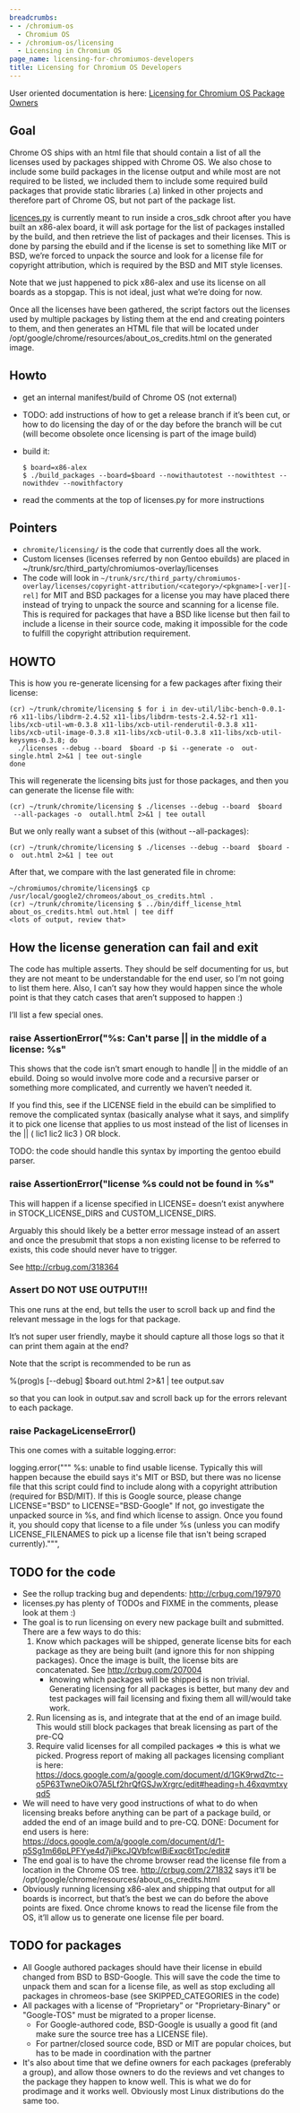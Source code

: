 ```yaml
---
breadcrumbs:
- - /chromium-os
  - Chromium OS
- - /chromium-os/licensing
  - Licensing in Chromium OS
page_name: licensing-for-chromiumos-developers
title: Licensing for Chromium OS Developers
---
```


User oriented documentation is here: [Licensing for Chromium OS Package
Owners](/chromium-os/licensing/licensing-for-chromiumos-package-owners)

## Goal

Chrome OS ships with an html file that should contain a list of all the licenses
used by packages shipped with Chrome OS. We also chose to include some build
packages in the license output and while most are not required to be listed, we
included them to include some required build packages that provide static
libraries (.a) linked in other projects and therefore part of Chrome OS, but not
part of the package list.

[licences.py](https://chromium.googlesource.com/chromiumos/chromite/+/HEAD/licensing/licenses.py)
is currently meant to run inside a cros_sdk chroot after you have built an
x86-alex board, it will ask portage for the list of packages installed by the
build, and then retrieve the list of packages and their licenses. This is done
by parsing the ebuild and if the license is set to something like MIT or BSD,
we’re forced to unpack the source and look for a license file for copyright
attribution, which is required by the BSD and MIT style licenses.

Note that we just happened to pick x86-alex and use its license on all boards as
a stopgap. This is not ideal, just what we’re doing for now.

Once all the licenses have been gathered, the script factors out the licenses
used by multiple packages by listing them at the end and creating pointers to
them, and then generates an HTML file that will be located under
/opt/google/chrome/resources/about_os_credits.html on the generated image.

## Howto

*   get an internal manifest/build of Chrome OS (not external)
*   TODO: add instructions of how to get a release branch if it’s been
            cut, or how to do licensing the day of or the day before the branch
            will be cut (will become obsolete once licensing is part of the
            image build)
*   build it:

    ```none
    $ board=x86-alex
    $ ./build_packages --board=$board --nowithautotest --nowithtest --nowithdev --nowithfactory
    ```

*   read the comments at the top of licenses.py for more instructions

## Pointers

*   `chromite/licensing/` is the code that currently does all the work.
*   Custom licenses (licenses referred by non Gentoo ebuilds) are placed
            in ~/trunk/src/third_party/chromiumos-overlay/licenses
*   The code will look in
            `~/trunk/src/third_party/chromiumos-overlay/licenses/copyright-attribution/<category>/<pkgname>[-ver][-rel]`
            for MIT and BSD packages for a license you may have placed there
            instead of trying to unpack the source and scanning for a license
            file. This is required for packages that have a BSD like license but
            then fail to include a license in their source code, making it
            impossible for the code to fulfill the copyright attribution
            requirement.

## HOWTO

This is how you re-generate licensing for a few packages after fixing their
license:

```none
(cr) ~/trunk/chromite/licensing $ for i in dev-util/libc-bench-0.0.1-r6 x11-libs/libdrm-2.4.52 x11-libs/libdrm-tests-2.4.52-r1 x11-libs/xcb-util-wm-0.3.8 x11-libs/xcb-util-renderutil-0.3.8 x11-libs/xcb-util-image-0.3.8 x11-libs/xcb-util-0.3.8 x11-libs/xcb-util-keysyms-0.3.8; do
  ./licenses --debug --board  $board -p $i --generate -o  out-single.html 2>&1 | tee out-single
done
```

This will regenerate the licensing bits just for those packages, and then you
can generate the license file with:

```none
(cr) ~/trunk/chromite/licensing $ ./licenses --debug --board  $board  --all-packages -o  outall.html 2>&1 | tee outall
```

But we only really want a subset of this (without --all-packages):

```none
(cr) ~/trunk/chromite/licensing $ ./licenses --debug --board  $board -o  out.html 2>&1 | tee out
```

After that, we compare with the last generated file in chrome:

```none
~/chromiumos/chromite/licensing$ cp /usr/local/google2/chromeos/about_os_credits.html .
(cr) ~/trunk/chromite/licensing $ ../bin/diff_license_html about_os_credits.html out.html | tee diff
<lots of output, review that>
```

## How the license generation can fail and exit

The code has multiple asserts. They should be self documenting for us, but they
are not meant to be understandable for the end user, so I’m not going to list
them here. Also, I can’t say how they would happen since the whole point is that
they catch cases that aren’t supposed to happen :)

I’ll list a few special ones.

### raise AssertionError("%s: Can't parse || in the middle of a license: %s"

This shows that the code isn’t smart enough to handle || in the middle of an
ebuild. Doing so would involve more code and a recursive parser or something
more complicated, and currently we haven’t needed it.

If you find this, see if the LICENSE field in the ebuild can be simplified to
remove the complicated syntax (basically analyse what it says, and simplify it
to pick one license that applies to us most instead of the list of licenses in
the || ( lic1 lic2 lic3 ) OR block.

TODO: the code should handle this syntax by importing the gentoo ebuild parser.

### raise AssertionError("license %s could not be found in %s"

This will happen if a license specified in LICENSE= doesn’t exist anywhere in
STOCK_LICENSE_DIRS and CUSTOM_LICENSE_DIRS.

Arguably this should likely be a better error message instead of an assert and
once the presubmit that stops a non existing license to be referred to exists,
this code should never have to trigger.

See <http://crbug.com/318364>

### Assert DO NOT USE OUTPUT!!!

This one runs at the end, but tells the user to scroll back up and find the
relevant message in the logs for that package.

It’s not super user friendly, maybe it should capture all those logs so that it
can print them again at the end?

Note that the script is recommended to be run as

%(prog)s \[--debug\] $board out.html 2&gt;&1 | tee output.sav

so that you can look in output.sav and scroll back up for the errors relevant to
each package.

### raise PackageLicenseError()

This one comes with a suitable logging.error:

logging.error("""
%s: unable to find usable license.
Typically this will happen because the ebuild says it's MIT or BSD, but there
was no license file that this script could find to include along with a
copyright attribution (required for BSD/MIT).
If this is Google source, please change
LICENSE="BSD"
to
LICENSE="BSD-Google"
If not, go investigate the unpacked source in %s,
and find which license to assign. Once you found it, you should copy that
license to a file under %s
(unless you can modify LICENSE_FILENAMES to pick up a license file that isn't
being scraped currently).""",

## TODO for the code

*   See the rollup tracking bug and dependents:
            <http://crbug.com/197970>
*   licenses.py has plenty of TODOs and FIXME in the comments, please
            look at them :)
*   The goal is to run licensing on every new package built and
            submitted. There are a few ways to do this:
    1.  Know which packages will be shipped, generate license bits for
                each package as they are being built (and ignore this for non
                shipping packages). Once the image is built, the license bits
                are concatenated. See <http://crbug.com/207004>
        *   knowing which packages will be shipped is non trivial.
                    Generating licensing for all packages is better, but many
                    dev and test packages will fail licensing and fixing them
                    all will/would take work.
    2.  Run licensing as is, and integrate that at the end of an image
                build. This would still block packages that break licensing as
                part of the pre-CQ
    3.  Require valid licenses for all compiled packages =&gt; this is
                what we picked. Progress report of making all packages licensing
                compliant is here:
                <https://docs.google.com/a/google.com/document/d/1GK9rwdZtc--o5P63TwneOikO7A5Lf2hrQfGSJwXrgrc/edit#heading=h.46xqvmtxyqd5>
*   We will need to have very good instructions of what to do when
            licensing breaks before anything can be part of a package build, or
            added the end of an image build and to pre-CQ. DONE: Document for
            end users is here:
            <https://docs.google.com/a/google.com/document/d/1-p5Sg1m66pLPFYye4d7jiPkcJQVbfcwlBiExqc6tTpc/edit#>
*   The end goal is to have the chrome browser read the license file
            from a location in the Chrome OS tree. <http://crbug.com/271832>
            says it’ll be /opt/google/chrome/resources/about_os_credits.html
*   Obviously running licensing x86-alex and shipping that output for
            all boards is incorrect, but that’s the best we can do before the
            above points are fixed. Once chrome knows to read the license file
            from the OS, it’ll allow us to generate one license file per board.

## TODO for packages

*   All Google authored packages should have their license in ebuild
            changed from BSD to BSD-Google. This will save the code the time to
            unpack them and scan for a license file, as well as stop excluding
            all packages in chromeos-base (see SKIPPED_CATEGORIES in the code)
*   All packages with a license of “Proprietary” or "Proprietary-Binary"
            or "Google-TOS" must be migrated to a proper license.
    *   For Google-authored code, BSD-Google is usually a good fit (and
                make sure the source tree has a LICENSE file).
    *   For partner/closed source code, BSD or MIT are popular choices,
                but has to be made in coordination with the partner
*   It's also about time that we define owners for each packages
            (preferably a group), and allow those owners to do the reviews and
            vet changes to the package they happen to know well. This is what we
            do for prodimage and it works well. Obviously most Linux
            distributions do the same too.
